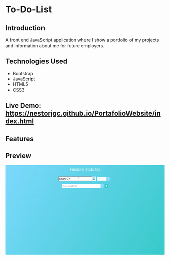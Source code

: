 # To-Do-List

## Introduction


A front end JavaScript application where I show a portfolio of my projects and information about me for future employers.

## Technologies Used
- Bootstrap
- JavaScript
- HTML5
- CSS3

## Live Demo:  https://nestorjgc.github.io/PortafolioWebsite/index.html

## Features

## Preview

![Alt Text](https://github.com/nestorjgc/To-Do-List/blob/main/imgs/To-do-Gifff.gif)
